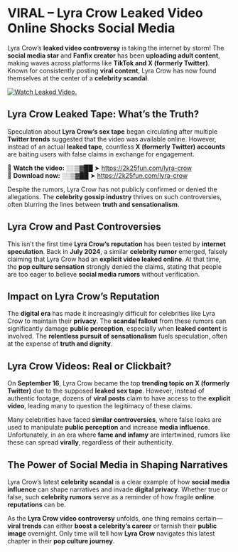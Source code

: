 # VIRAL – Lyra Crow Leaked Video Online Shocks Social Media 

Lyra Crow’s **leaked video controversy** is taking the internet by storm! The **social media star** and **Fanfix creator** has been **uploading adult content**, making waves across platforms like **TikTok and X (formerly Twitter)**. Known for consistently posting **viral content**, Lyra Crow has now found themselves at the center of a **celebrity scandal**.  

[![Watch Leaked Video.](https://miro.medium.com/v2/resize:fit:828/format:webp/1*cilzJN44JGOrTw9NJCrNHA.gif "Watch Leaked Video")](https://2k25fun.com/lyra-crow)

## **Lyra Crow Leaked Tape: What’s the Truth?**  
Speculation about **Lyra Crow’s sex tape** began circulating after multiple **Twitter trends** suggested that the video was available online. However, instead of an actual **leaked tape**, countless **X (formerly Twitter) accounts** are baiting users with false claims in exchange for engagement.  

🔹 **Watch the video:** ░░▒▓██ ➤ https://2k25fun.com/lyra-crow  
🔹 **Download now:** ░░▒▓██ ➤ https://2k25fun.com/lyra-crow  

Despite the rumors, Lyra Crow has not publicly confirmed or denied the allegations. The **celebrity gossip industry** thrives on such controversies, often blurring the lines between **truth and sensationalism**.  

## **Lyra Crow and Past Controversies**  
This isn’t the first time **Lyra Crow’s reputation** has been tested by **internet speculation**. Back in **July 2024**, a similar **celebrity rumor** emerged, falsely claiming that Lyra Crow had an **explicit video leaked online**. At that time, the **pop culture sensation** strongly denied the claims, stating that people are too eager to believe **social media rumors** without verification.  

## **Impact on Lyra Crow’s Reputation**  
The **digital era** has made it increasingly difficult for celebrities like Lyra Crow to maintain their **privacy**. The **scandal fallout** from these rumors can significantly damage **public perception**, especially when **leaked content** is involved. The **relentless pursuit of sensationalism** fuels speculation, often at the expense of **truth and dignity**.  

## **Lyra Crow Videos: Real or Clickbait?**  
On **September 16**, Lyra Crow became the top **trending topic on X (formerly Twitter)** due to the supposed **leaked sex tape**. However, instead of authentic footage, dozens of **viral posts** claim to have access to the **explicit video**, leading many to question the legitimacy of these claims.  

Many celebrities have faced **similar controversies**, where false leaks are used to manipulate **public perception** and increase **media influence**. Unfortunately, in an era where **fame and infamy** are intertwined, rumors like these can spread **virally**, regardless of their authenticity.  

## **The Power of Social Media in Shaping Narratives**  
Lyra Crow’s latest **celebrity scandal** is a clear example of how **social media influence** can shape narratives and invade **digital privacy**. Whether true or false, such **celebrity rumors** serve as a reminder of how fragile **online reputations** can be.  

As the **Lyra Crow video controversy** unfolds, one thing remains certain—**viral trends** can either **boost a celebrity’s career** or tarnish their **public image** overnight. Only time will tell how **Lyra Crow** navigates this latest chapter in their **pop culture journey**. 